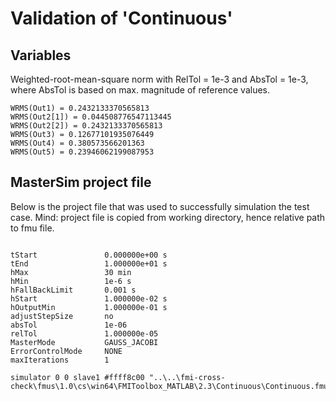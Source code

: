 # Validation of 'Continuous'

## Variables
Weighted-root-mean-square norm with RelTol = 1e-3 and AbsTol = 1e-3, where
AbsTol is based on max. magnitude of reference values.

```
WRMS(Out1) = 0.2432133370565813
WRMS(Out2[1]) = 0.044508776547113445
WRMS(Out2[2]) = 0.2432133370565813
WRMS(Out3) = 0.12677101935076449
WRMS(Out4) = 0.380573566201363
WRMS(Out5) = 0.23946062199087953
```

## MasterSim project file

Below is the project file that was used to successfully simulation the test case.
Mind: project file is copied from working directory, hence relative path to fmu file.

```

tStart               0.000000e+00 s
tEnd                 1.000000e+01 s
hMax                 30 min
hMin                 1e-6 s
hFallBackLimit       0.001 s
hStart               1.000000e-02 s
hOutputMin           1.000000e-01 s
adjustStepSize       no
absTol               1e-06
relTol               1.000000e-05
MasterMode           GAUSS_JACOBI
ErrorControlMode     NONE
maxIterations        1

simulator 0 0 slave1 #ffff8c00 "..\..\fmi-cross-check\fmus\1.0\cs\win64\FMIToolbox_MATLAB\2.3\Continuous\Continuous.fmu"


```

